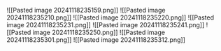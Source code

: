 ![[Pasted image 20241118235159.png]]
![[Pasted image 20241118235210.png]]
![[Pasted image 20241118235220.png]]
![[Pasted image 20241118235231.png]]
![[Pasted image 20241118235241.png]]
![[Pasted image 20241118235250.png]]
![[Pasted image 20241118235301.png]]
![[Pasted image 20241118235312.png]]
